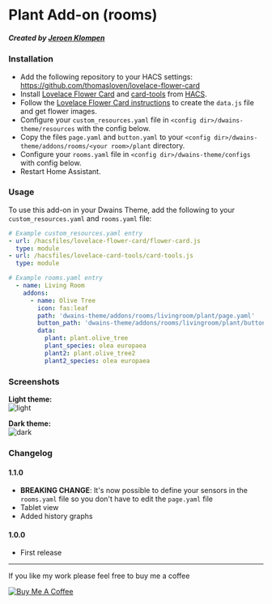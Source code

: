 # Plant Add-on (rooms)
##### Created by [Jeroen Klompen](https://github.com/klumpke/)


### Installation
- Add the following repository to your HACS settings: https://github.com/thomasloven/lovelace-flower-card
- Install [Lovelace Flower Card](https://github.com/thomasloven/lovelace-flower-card) and [card-tools](https://github.com/thomasloven/lovelace-card-tools) from [HACS](https://hacs.xyz).
- Follow the [Lovelace Flower Card instructions](https://github.com/thomasloven/lovelace-flower-card#instructions) to create the `data.js` file and get flower images.
- Configure your `custom_resources.yaml` file in `<config dir>/dwains-theme/resources` with the config below.
- Copy the files `page.yaml` and `button.yaml` to your `<config dir>/dwains-theme/addons/rooms/<your room>/plant` directory.
- Configure your `rooms.yaml` file in `<config dir>/dwains-theme/configs` with config below.
- Restart Home Assistant.


### Usage
To use this add-on in your Dwains Theme, add the following to your `custom_resources.yaml` and `rooms.yaml` file:
```yaml
# Example custom_resources.yaml entry
- url: /hacsfiles/lovelace-flower-card/flower-card.js
  type: module
- url: /hacsfiles/lovelace-card-tools/card-tools.js
  type: module
```

```yaml
# Example rooms.yaml entry
  - name: Living Room
    addons:
      - name: Olive Tree
        icon: fas:leaf
        path: 'dwains-theme/addons/rooms/livingroom/plant/page.yaml'
        button_path: 'dwains-theme/addons/rooms/livingroom/plant/button.yaml'
        data:
          plant: plant.olive_tree
          plant_species: olea europaea
          plant2: plant.olive_tree2
          plant2_species: olea europaea
```

### Screenshots
**Light theme:**<br>
![light](https://github.com/Klumpke/dwains-theme-addons/blob/master/rooms/plant/.github/screenshots/light.png "Light")

**Dark theme:**<br>
![dark](https://github.com/Klumpke/dwains-theme-addons/blob/master/rooms/plant/.github/screenshots/dark.png "Dark")


### Changelog
#### 1.1.0
- **BREAKING CHANGE**: It's now possible to define your sensors in the `rooms.yaml` file so you don't have to edit the `page.yaml` file
- Tablet view
- Added history graphs
#### 1.0.0
- First release

---

If you like my work please feel free to buy me a coffee

<a href="https://www.buymeacoffee.com/klumpke" target="_blank"><img src="https://www.buymeacoffee.com/assets/img/custom_images/white_img.png" alt="Buy Me A Coffee"></a>